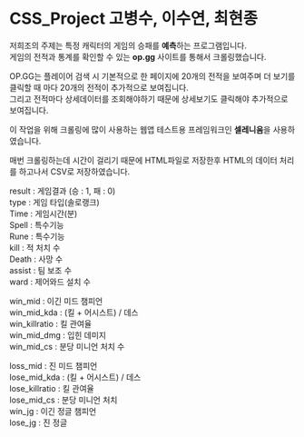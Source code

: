 # CSS_Project 고병수, 이수연, 최현종

저희조의 주제는 특정 캐릭터의 게임의 승패를 **예측**하는 프로그램입니다.   
게임의 전적과 통계를 확인할 수 있는 **op.gg** 사이트를 통해서 크롤링했습니다.

OP.GG는 플레이어 검색 시 기본적으로 한 페이지에 20개의 전적을 보여주며 더 보기를 클릭할 때 마다 20개의 전적이 추가적으로 보여집니다.   
그리고 전적마다 상세데이터를 조회해야하기 때문에 상세보기도 클릭해야 추가적으로 보여집니다.   

이 작업을 위해 크롤링에 많이 사용하는 웹앱 테스트용 프레임워크인 **셀레니움**을 사용하였습니다.   

매번 크롤링하는데 시간이 걸리기 때문에 HTML파일로 저장한후 HTML의 데이터 처리를 하고나서 CSV로 저장하였습니다.   

result : 게임결과 (승 : 1, 패 : 0)   
type : 게임 타입(솔로랭크)   
Time : 게임시간(분)   
Spell : 특수기능   
Rune : 특수기능   
kill : 적 처치 수   
Death : 사망 수   
assist : 팀 보조 수   
ward : 제어와드 설치 수   

win_mid : 이긴 미드 챔피언   
win_mid_kda : (킬 + 어시스트) / 데스   
win_killratio : 킬 관여율   
win_mid_dmg : 입힌 데미지   
win_mid_cs : 분당 미니언 처치 수   

loss_mid : 진 미드 챔피언   
lose_mid_kda : (킬 + 어시스트) / 데스   
lose_killratio : 킬 관여율   
lose_mid_cs : 분당 미니언 처치   
win_jg : 이긴 정글 챔피언   
lose_jg : 진 정글    
